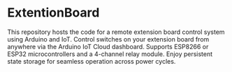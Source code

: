 # ExtentionBoard
This repository hosts the code for a remote extension board control system using Arduino and IoT. Control switches on your extension board from anywhere via the Arduino IoT Cloud dashboard. Supports ESP8266 or ESP32 microcontrollers and a 4-channel relay module. Enjoy persistent state storage for seamless operation across power cycles.
